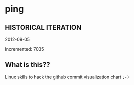 # ping

## HISTORICAL ITERATION
2012-09-05

Incremented: 7035

## What is this?? 
Linux skills to hack the github commit visualization chart `;-)`

